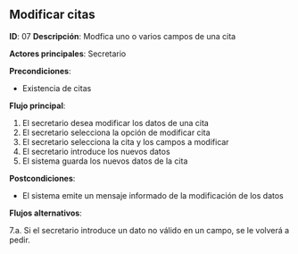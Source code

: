 ## Modificar citas

**ID**: 07
**Descripción**: Modfica uno o varios campos de una cita

**Actores principales**: Secretario

**Precondiciones**:
* Existencia de citas

**Flujo principal**:
1. El secretario desea modificar los datos de una cita
2. El secretario selecciona la opción de modificar cita
3. El secretario selecciona la cita y los campos a modificar
4. El secretario introduce los nuevos datos
5. El sistema guarda los nuevos datos de la cita

**Postcondiciones**:

* El sistema emite un mensaje informado de la modificación de los datos

**Flujos alternativos**:

7.a. Si el secretario introduce un dato no válido en un campo, se le volverá a pedir.
